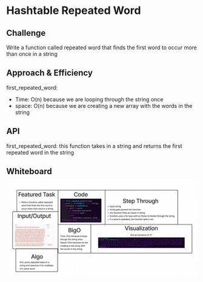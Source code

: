 # Hashtable Repeated Word
<!-- Short summary or background information -->

## Challenge
<!-- Description of the challenge -->
Write a function called repeated word that finds the first word to occur more than once in a string

## Approach & Efficiency
<!-- What approach did you take? Why? What is the Big O space/time for this approach? -->
first_repeated_word: 
- Time: O(n) because we are looping through the string once
- space: O(n) because we are creating a new array with the words in the string
## API
<!-- Description of each method publicly available in each of your hashtable -->
first_repeated_word: this function takes in a string and returns the first repeated word in the string

## Whiteboard
<!-- Embedded whiteboard image -->
![whiteboard](hashtable_repeated_word.png)
